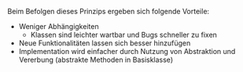 Beim Befolgen dieses Prinzips ergeben sich folgende Vorteile:

- Weniger Abhängigkeiten
	- Klassen sind leichter wartbar und Bugs schneller zu fixen
- Neue Funktionalitäten lassen sich besser hinzufügen
- Implementation wird einfacher durch Nutzung von Abstraktion und Vererbung (abstrakte Methoden in Basisklasse)